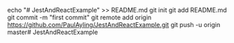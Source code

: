 echo "# JestAndReactExample" >> README.md
git init
git add README.md
git commit -m "first commit"
git remote add origin https://github.com/PaulAyling/JestAndReactExample.git
git push -u origin master# JestAndReactExample
